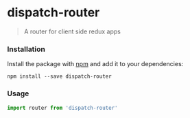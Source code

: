 # dispatch-router

> A router for client side redux apps

### Installation

Install the package with [npm](https://www.npmjs.com/) and add it to your dependencies:

```
npm install --save dispatch-router
```
### Usage

```js
import router from 'dispatch-router'
```
